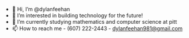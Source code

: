 - 👋 Hi, I’m @dylanfeehan
- 👀 I’m interested in building technology for the future!
- 🌱 I’m currently studying mathematics and computer science at pitt
- 📫 How to reach me - (607) 222-2443 - dylanfeehan981@gmail.com

<!---
dylanfeehan/dylanfeehan is a ✨ special ✨ repository because its `README.md` (this file) appears on your GitHub profile.
You can click the Preview link to take a look at your changes.
--->
